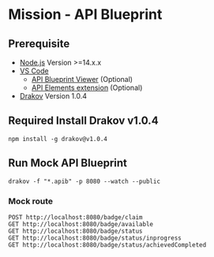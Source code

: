 # Mission - API Blueprint

## Prerequisite

- [Node.js](https://nodejs.org/en/) Version >=14.x.x
- [VS Code](https://code.visualstudio.com/)
  - [API Blueprint Viewer](https://marketplace.visualstudio.com/items?itemName=develiteio.api-blueprint-viewer) (Optional)
  - [API Elements extension](https://marketplace.visualstudio.com/items?itemName=vncz.vscode-apielements) (Optional)
- [Drakov](https://github.com/Aconex/drakov) Version 1.0.4

## Required Install Drakov v1.0.4

```shell
npm install -g drakov@v1.0.4
```

## Run Mock API Blueprint

```shell
drakov -f "*.apib" -p 8080 --watch --public
```

### Mock route

```
POST http://localhost:8080/badge/claim
GET http://localhost:8080/badge/available
GET http://localhost:8080/badge/status
GET http://localhost:8080/badge/status/inprogress
GET http://localhost:8080/badge/status/achievedCompleted
```

